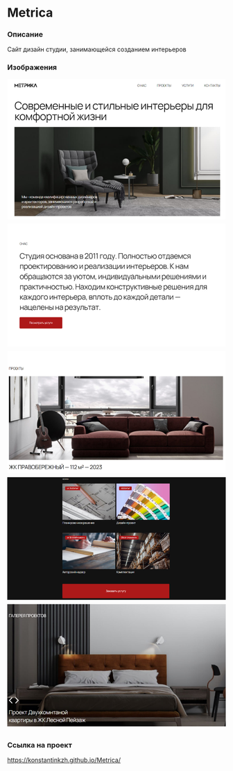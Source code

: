 # Metrica
### Описание
Сайт дизайн студии, занимающейся созданием интерьеров

### Изображения
<div class="container" style="display: flex; justify-content: center; flex-direction: column; width: 100%;">
    <img style="margin-bottom: 10px;" src="/images/img1.png" width="100%">
    <img style="margin-bottom: 10px;" src="/images/img2.png" width="100%">
    <img style="margin-bottom: 10px;" src="/images/img3.png" width="100%">
    <img style="margin-bottom: 10px;" src="/images/img4.png" width="100%">
    <img style="margin-bottom: 10px;" src="/images/img5.png" width="100%">
</div>

### Ссылка на проект
https://konstantinkzh.github.io/Metrica/